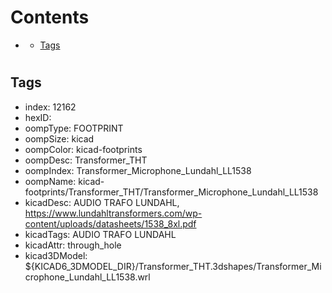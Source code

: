 



Contents
========

* [](#)
	* [Tags](#tags)

# 

## Tags

- index: 12162
- hexID: 
- oompType: FOOTPRINT
- oompSize: kicad
- oompColor: kicad-footprints
- oompDesc: Transformer_THT
- oompIndex: Transformer_Microphone_Lundahl_LL1538
- oompName: kicad-footprints/Transformer_THT/Transformer_Microphone_Lundahl_LL1538
- kicadDesc: AUDIO TRAFO LUNDAHL, https://www.lundahltransformers.com/wp-content/uploads/datasheets/1538_8xl.pdf
- kicadTags: AUDIO TRAFO LUNDAHL
- kicadAttr: through_hole
- kicad3DModel: ${KICAD6_3DMODEL_DIR}/Transformer_THT.3dshapes/Transformer_Microphone_Lundahl_LL1538.wrl
